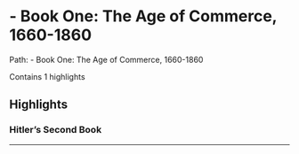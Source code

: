 # - Book One: The Age of Commerce, 1660-1860

Path: - Book One: The Age of Commerce, 1660-1860

Contains 1 highlights

## Highlights

### Hitler’s Second Book  
---

